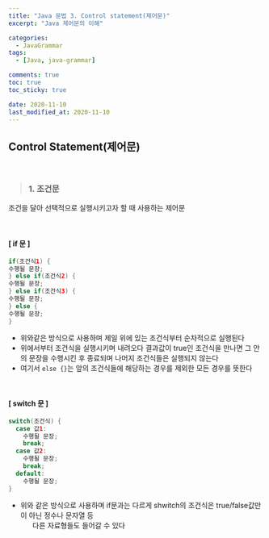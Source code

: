 ```yaml
---
title: "Java 문법 3. Control statement(제어문)"
excerpt: "Java 제어문의 이해"

categories:
  - JavaGrammar
tags:
  - [Java, java-grammar]

comments: true
toc: true
toc_sticky: true

date: 2020-11-10
last_modified_at: 2020-11-10
---
```


## Control Statement(제어문)

<br>

> ### 1. 조건문

조건을 달아 선택적으로 실행시키고자 할 때 사용하는 제어문

<br>

#### [ if 문 ]

```java
if(조건식1) {
수행될 문장;
} else if(조건식2) {
수행될 문장;
} else if(조건식3) {
수행될 문장;
} else {
수행될 문장;
}
```

- 위와같은 방식으로 사용하며 제일 위에 있는 조건식부터 순차적으로 실행된다
- 위에서부터 조건식을 실행시키며 내려오다 결과값이 true인 조건식을 만나면 그 안의 문장을 수행시킨 후 종료되며 나머지 조건식들은 실행되지 않는다
- 여기서 `else {}`는 앞의 조건식들에 해당하는 경우를 제외한 모든 경우를 뜻한다

<br>

#### [ switch 문 ]

```java
switch(조건식) {
  case 값1:
    수행될 문장;
    break;
  case 값2:
    수행될 문장;
    break;
  default:
    수행될 문장;
}
```

- 위와 같은 방식으로 사용하며 if문과는 다르게 shwitch의 조건식은 true/false값만이 아닌 정수나 문자열 등 <ul>다른 자료형들도 들어갈 수 있다</ul>
